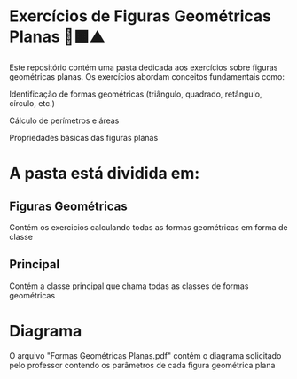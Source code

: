 # Exercícios de Figuras Geométricas Planas 🔵🟧▲
Este repositório contém uma pasta dedicada aos exercícios sobre figuras geométricas planas. Os exercícios abordam conceitos fundamentais como:

Identificação de formas geométricas (triângulo, quadrado, retângulo, círculo, etc.)

Cálculo de perímetros e áreas

Propriedades básicas das figuras planas

# A pasta está dividida em:
## Figuras Geométricas
Contém os exercicios calculando todas as formas geométricas em forma de classe
## Principal
Contém a classe principal que chama todas as classes de formas geométricas

#  Diagrama
O arquivo "Formas Geométricas Planas.pdf" contém o diagrama solicitado pelo professor contendo os parâmetros de cada figura geométrica plana
